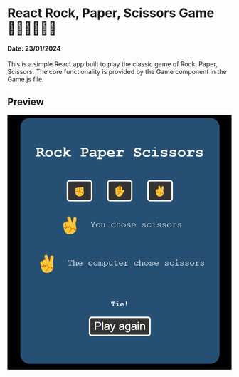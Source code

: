 # React Rock, Paper, Scissors Game ✊🏽✋🏽✌🏽
#### Date: 23/01/2024

This is a simple React app built to play the classic game of Rock, Paper, Scissors. The core functionality is provided by the Game component in the Game.js file.

## Preview

![preview](https://github.com/TechPodx/Code-Challenges-Playbook/blob/3f090776966cab37bc4c0f59a8dd78e438fdd78b/Rock%2C%20Paper%2C%20Scissors/rock-paper-scissors/public/Images/preview.png)